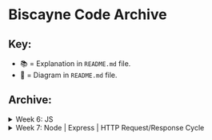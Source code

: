 # Biscayne Code Archive

## Key:

* 📚 = Explanation in `README.md` file.
* 🎨 = Diagram in `README.md` file.

## Archive:

<details>
  <summary>Week 6: JS</summary>

  ##### Monday - 03/25:
  * [Values and Expressions](https://github.com/PrimeAcademy/biscayne_values_and_expressions) 📚
  * [Writing Code to Solve a Problem](https://github.com/PrimeAcademy/biscayne_solving_a_problem) 📚

  ##### Tuesday  - 03/26:
  * [Object Bonus Calculator Solve](https://github.com/PrimeAcademy/biscayne_bonus_calculator_solve) 🎨

  ##### Wednesday - 03/27:
  * [Troubleshooting/Debugging](https://github.com/PrimeAcademy/biscayne_troubleshooting) 📚

  ##### Thursday - 03/28:
  * [Event-Driven Programming](https://github.com/PrimeAcademy/biscayne_event-driven-programming-starter)
  * [Event Management](https://github.com/PrimeAcademy/biscayne_event-management-starter)

  ##### Friday - 03/29:
  * [DOM Manipulation Review](https://github.com/PrimeAcademy/biscayne_dom_manipulation_review) 📚
  * [Making a To-Do List App](https://github.com/PrimeAcademy/biscayne_our_first_web_app) 📚

</details>

<details>
  <summary>Week 7: Node | Express | HTTP Request/Response Cycle</summary>

  ##### Monday - 04/01:
  * [Weekend Salary Calculator Solve](https://github.com/PrimeAcademy/biscayne_weekend_salary_calculator_live_solve) 📚 + 🎨
  * [Weekend Salary Calculator Solve + Currency Formatting](https://github.com/PrimeAcademy/biscayne_salary_calculator_w_number_formatting)
  * [Event -> State -> Render](https://github.com/PrimeAcademy/biscayne_event_state_render)

</details>